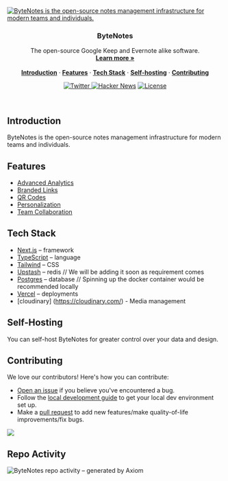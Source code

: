 <a href="https://akshayshinde.com">
  <img alt="ByteNotes is the open-source notes management infrastructure for modern teams and individuals." src="https://github.com/ByteNotesinc/ByteNotes/assets/28986134/3815d859-afaa-48f9-a9b3-c09964e4d404">
</a>

<h3 align="center">ByteNotes</h3>

<p align="center">
    The open-source Google Keep and Evernote alike software.
    <br />
    <a href="https://akshayshinde.com"><strong>Learn more »</strong></a>
    <br />
    <br />
    <a href="#introduction"><strong>Introduction</strong></a> ·
    <a href="#features"><strong>Features</strong></a> ·
    <a href="#tech-stack"><strong>Tech Stack</strong></a> ·
    <a href="#self-hosting"><strong>Self-hosting</strong></a> ·
    <a href="#contributing"><strong>Contributing</strong></a>
</p>

<p align="center">
  <a href="https://x.com/folklore69_/">
    <img src="https://img.shields.io/twitter/follow/ByteNotesdotco?style=flat&label=%40ByteNotesdotco&logo=twitter&color=0bf&logoColor=fff" alt="Twitter" />
  </a>
  <a href="https://news.ycombinator.com/item?id=32939407"><img src="https://img.shields.io/badge/Hacker%20News-255-%23FF6600" alt="Hacker News"></a>
  <a href="https://github.com/ByteNotesinc/ByteNotes/blob/main/LICENSE">
    <img src="https://img.shields.io/github/license/ByteNotesinc/ByteNotes?label=license&logo=github&color=f80&logoColor=fff" alt="License" />
  </a>
</p>

<br/>

## Introduction

ByteNotes is the open-source notes management infrastructure for modern teams and individuals.

## Features

- [Advanced Analytics](https://ByteNotes/help/article/ByteNotes-analytics)
- [Branded Links](https://ByteNotes/features/branded-links)
- [QR Codes](https://ByteNotes/features/qr-codes)
- [Personalization](https://ByteNotes/features/personalization)
- [Team Collaboration](https://ByteNotes/features/collaboration)

## Tech Stack

- [Next.js](https://nextjs.org/) – framework
- [TypeScript](https://www.typescriptlang.org/) – language
- [Tailwind](https://tailwindcss.com/) – CSS
- [Upstash](https://upstash.com/) – redis // We will be adding it soon as requirement comes
- [Postgres](https://www.postgresql.org/) – database // Spinning up the docker container would be recommended locally
- [Vercel](https://vercel.com/) – deployments
- [cloudinary] (https://cloudinary.com/) - Media management

## Self-Hosting

You can self-host ByteNotes for greater control over your data and design.

## Contributing

We love our contributors! Here's how you can contribute:

- [Open an issue](https://github.com/alphacoder-mp3/ByteNotes/issues) if you believe you've encountered a bug.
- Follow the [local development guide](https://ByteNotes/docs/local-development) to get your local dev environment set up.
- Make a [pull request](https://github.com/alphacoder-mp3/ByteNotes/pull) to add new features/make quality-of-life improvements/fix bugs.

<a href="https://github.com/alphacoder-mp3/ByteNotes/graphs/contributors">
  <img src="https://contrib.rocks/image?repo=ByteNotesinc/ByteNotes" />
</a>

## Repo Activity

![ByteNotes repo activity – generated by Axiom](https://repobeats.axiom.co/api/embed/6ac4c94a89ea20e2e10032b932a128b6d8442e66.svg 'Repobeats analytics image')
